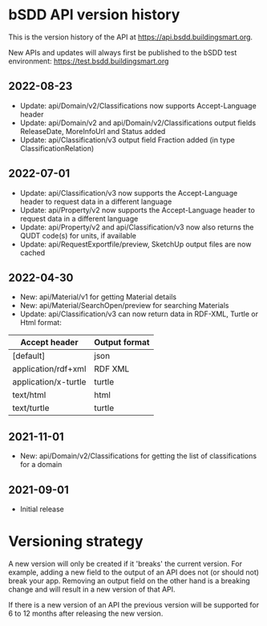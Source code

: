 # bSDD API version history

This is the version history of the API at https://api.bsdd.buildingsmart.org.

New APIs and updates will always first be published to the bSDD test environment: https://test.bsdd.buildingsmart.org

## 2022-08-23

 * Update: api/Domain/v2/Classifications now supports Accept-Language header
 * Update: api/Domain/v2 and api/Domain/v2/Classifications output fields ReleaseDate, MoreInfoUrl and Status added
 * Update: api/Classification/v3 output field Fraction added (in type ClassificationRelation)

## 2022-07-01 
 * Update: api/Classification/v3 now supports the Accept-Language header to request data in a different language
 * Update: api/Property/v2 now supports the Accept-Language header to request data in a different language
 * Update: api/Property/v2 and api/Classification/v3 now also returns the QUDT code(s) for units, if available
 * Update: api/RequestExportfile/preview, SketchUp output files are now cached

## 2022-04-30
* New: api/Material/v1 for getting Material details
* New: api/Material/SearchOpen/preview for searching Materials
* Update: api/Classification/v3 can now return data in RDF-XML, Turtle or Html format:

| Accept header | Output format |
|--|--|
| [default] | json |
| application/rdf+xml | RDF XML |
| application/x-turtle | turtle |
| text/html | html |
| text/turtle | turtle |

## 2021-11-01
* New: api/Domain/v2/Classifications for getting the list of classifications for a domain

## 2021-09-01
* Initial release


#
# Versioning strategy
A new version will only be created if it 'breaks' the current version. For example, adding a new field to the output of an API does not (or should not) break your app. Removing an output field on the other hand is a breaking change and will result in a new version of that API.

If there is a new version of an API the previous version will be supported for 6 to 12 months after releasing the new version. 
